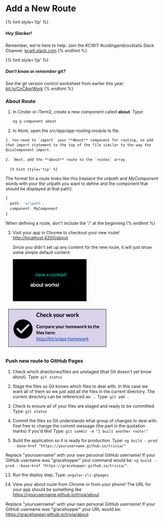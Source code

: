 # Add a New Route

{% hint style='tip' %}
##### Hey Slacker!

Remember, we're here to help.
Join the KCWiT #codingandcocktails Slack Channel: [kcwit.slack.com](http://kcwit.slack.com)
{% endhint %}

{% hint style='tip' %}
##### Don't know or remember git?

See the git version control worksheet from earlier this year: [bit.ly/CnCAprWork](http://bit.ly/CnCAprWork)
{% endhint %}


### About Route

  1. In Cmder or iTerm2, create a new component called **about**. Type: 
     ```bash 
     ng g component about
     ```

  2. In Atom, open the _src/app/app-routing.module.ts_ file.

    1. You need to `import` your **About** component for routing, so add that import statement to the top of the file similar to the way the QuizComponent import.

    2.  Next, add the **about** route to the `routes` array.

      {% hint style='tip' %}
The format for a route looks like this [replace the _urlpath_ and _MyComponent_ words with your the urlpath you want to define and the component that should be displayed at that path]:

```ts
{
  path: 'urlpath',
  component: MyComponent
}
```

When defining a route, don't include the '/' at the beginning
      {% endhint %}

  3.  Visit your app in Chrome to checkout your new route!  [http://localhost:4200/about](http://localhost:4200/about)
  
      Since you didn't set up any content for the new route, it will just show some simple default content:
      
      ![](images/2_route.png)

  [![](images/2_check-homework.png)](http://bit.ly/spa-homework)
  
### Push new route to GitHub Pages

1. Check which directories/files are unstaged (that Git doesn't yet know about). Type: `git status`

2. Stage the files so Git knows which files to deal with.  In this case we want all of them so we just add all the files in the current directory. The current directory can be referenced as: `.`.  Type: `git add .`

9. Check to ensure all of your files are staged and ready to be committed. Type: `git status`

10. Commit the files so Git understands what group of changes to deal with.  Feel free to change the commit message (the part in the quotation marks) if you'd like! Type: `git commit -m "I built another route!"`

12. Build the application so it is ready for production.  Type: `ng build --prod --base-href "https://yourusername.github.io/trivia/"`

  Replace "yourusername" with your own personal GitHub username! If your GitHub username was "gracehopper" your command would be: `ng build --prod --base-href "https://gracehopper.github.io/trivia/"`.

13. Run the deploy step.  Type: `angular-cli-ghpages`

14.  View your about route from Chrome or from your phone! The URL for your app should be something like https://yourusername.github.io/trivia/about

Replace "yourusername" with your own personal GitHub username! If your GitHub username was "gracehopper" your URL would be: https://gracehopper.github.io/trivia/about
